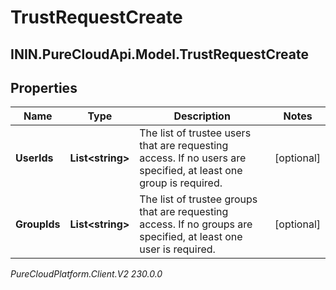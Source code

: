 # TrustRequestCreate

## ININ.PureCloudApi.Model.TrustRequestCreate

## Properties

|Name | Type | Description | Notes|
|------------ | ------------- | ------------- | -------------|
| **UserIds** | **List&lt;string&gt;** | The list of trustee users that are requesting access. If no users are specified, at least one group is required. | [optional] |
| **GroupIds** | **List&lt;string&gt;** | The list of trustee groups that are requesting access. If no groups are specified, at least one user is required. | [optional] |



_PureCloudPlatform.Client.V2 230.0.0_
